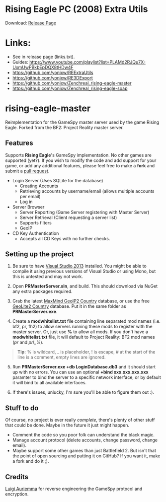 # Rising Eagle PC (2008) Extra Utils
Download: [Release Page](/releases)

# Links:
* See in release page (links.txt).
* Guides: https://www.youtube.com/playlist?list=PLAMd2RJQu7X-UxmUwPBkbEpDQX8tHDw4F
* https://github.com/yonixw/REExtraUtils
* https://github.com/yonixw/RE3DExport
* https://github.com/yonixw/Zenchreal_rising-eagle-master
* https://github.com/yonixw/Zenchreal_rising-eagle-soap
  
rising-eagle-master
==============

Reimplementation for the GameSpy master server used by the game Rising Eagle. Forked from the BF2: Project Reality master server.

Features
---------------------
Supports **Rising Eagle**'s GameSpy implementation. No other games are supported (yet?). If you wish to modify the code and add support for your game, or add any additional features, please feel free to make a **fork** and submit a [pull request](https://help.github.com/articles/using-pull-requests).

- Login Server (Uses SQLite for the database)
    - Creating Accounts
    - Retrieving accounts by username/email (allows multiple accounts per email)
    - Log in
- Server Browser
    - Server Reporting (Game Server registering with Master Server)
    - Server Retrieval (Client requesting a server list)
    - Supports filters
    - GeoIP
- CD Key Authentication
    - Accepts all CD Keys with no further checks.

Setting up the project
---------------------
1. Be sure to have [Visual Studio 2013](http://www.microsoft.com/en-us/download/details.aspx?id=40787) installed.  You might be able to compile it using previous versions of Visual Studio or using Mono, but this is untested and may not work.

2. Open **PRMasterServer.sln**, and build. This should download via NuGet any extra packages required.

3. Grab the latest [MaxMind GeoIP2 Country](https://www.maxmind.com/en/country) database, or use the free [GeoLite2 Country](http://dev.maxmind.com/geoip/geoip2/geolite2/) database. Put it in the same folder as **PRMasterServer.exe**.

4. Create a **modwhitelist.txt** file containing line separated mod names (i.e. bf2, pr, fh2) to allow servers running these mods to register with the master server. Or, just use **%** to allow all mods. If you don't have a **modwhitelist.txt** file, it will default to Project Reality: BF2 mod names (*pr* and *pr!_%*).
> **Tip:** % is wildcard, _ is placeholder, ! is escape, # at the start of the line is a comment, empty lines are ignored.

5. Run **PRMasterServer.exe +db LoginDatabase.db3** and it should start up with no errors. You can use an optional **+bind xxx.xxx.xxx.xxx** paramter to bind the server to a specific network interface, or by default it will bind to all available interfaces.

6. If there's issues, unlucky, I'm sure you'll be able to figure them out :).
    
Stuff to do
---------------------
Of course, no project is ever really *complete*, there's plenty of other stuff that could be done. Maybe in the future it just might happen.

- Comment the code so you poor folk can understand the black magic.
- Manage account protocol (delete accounts, change password, change email).
- Maybe support some other games than just Battlefield 2. But isn't that the point of open sourcing and putting it on GitHub? If you  want it, make a fork and do it ;).

Credits
---------------------

[Luigi Auriemma](http://aluigi.org) for reverse engineering the GameSpy protocol and encryption.
